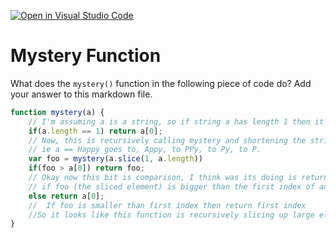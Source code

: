 [![Open in Visual Studio Code](https://classroom.github.com/assets/open-in-vscode-718a45dd9cf7e7f842a935f5ebbe5719a5e09af4491e668f4dbf3b35d5cca122.svg)](https://classroom.github.com/online_ide?assignment_repo_id=11799887&assignment_repo_type=AssignmentRepo)
# Mystery Function

What does the `mystery()` function in the following piece of code do? Add your
answer to this markdown file.

```javascript
function mystery(a) {
    // I'm assuming a is a string, so if string a has length 1 then it just returns its element. 
    if(a.length == 1) return a[0];
    // Now, this is recursively calling mystery and shortening the string a, removing the first element every single time. 
    // ie a == Happy goes to, Appy, to PPy, to Py, to P. 
    var foo = mystery(a.slice(1, a.length))
    if(foo > a[0]) return foo;
    // Okay now this bit is comparison, I think was its doing is returning the maximum element in a string or maybe an array because this bit is saying 
    // if foo (the sliced element) is bigger than the first index of an object. then return foo i.e the max element. 
    else return a[0];
    //  If foo is smaller than first index then return first index 
    //So it looks like this function is recursively slicing up large elements and returning the largest value of those elements?
}
```
